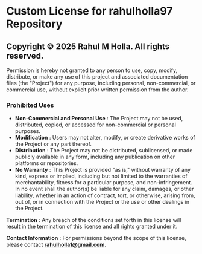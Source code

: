 # Custom License for rahulholla97 Repository

## Copyright © 2025 Rahul M Holla. All rights reserved.

Permission is hereby not granted to any person to use, copy, modify, distribute, or make any use of this project and associated documentation files (the "Project") for any purpose, including personal, non-commercial, or commercial use, without explicit prior written permission from the author.

### Prohibited Uses

- **Non-Commercial and Personal Use** : The Project may not be used, distributed, copied, or accessed for non-commercial or personal purposes.
- **Modification** : Users may not alter, modify, or create derivative works of the Project or any part thereof.
- **Distribution** : The Project may not be distributed, sublicensed, or made publicly available in any form, including any publication on other platforms or repositories.
- **No Warranty** : This Project is provided "as is," without warranty of any kind, express or implied, including but not limited to the warranties of merchantability, fitness for a particular purpose, and non-infringement. In no event shall the author(s) be liable for any claim, damages, or other liability, whether in an action of contract, tort, or otherwise, arising from, out of, or in connection with the Project or the use or other dealings in the Project.

**Termination** : Any breach of the conditions set forth in this license will result in the termination of this license and all rights granted under it.

**Contact Information** : For permissions beyond the scope of this license, please contact **<rahulholla1@gmail.com>**.
